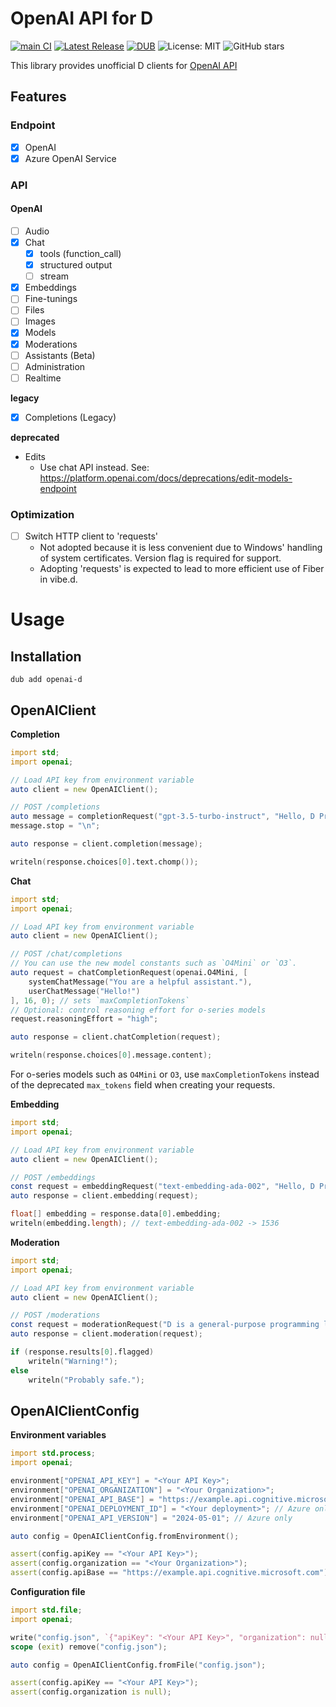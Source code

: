 # OpenAI API for D

[![main CI](https://github.com/lempiji/openai-d/actions/workflows/main-ci.yaml/badge.svg)](https://github.com/lempiji/openai-d/actions/workflows/main-ci.yaml)
[![Latest Release](https://img.shields.io/github/v/release/lempiji/openai-d.svg)](https://github.com/lempiji/openai-d/releases)
[![DUB](https://img.shields.io/dub/v/openai-d.svg)](https://code.dlang.org/packages/openai-d)
![License: MIT](https://img.shields.io/badge/License-MIT-blue.svg)
![GitHub stars](https://img.shields.io/github/stars/lempiji/openai-d.svg)

This library provides unofficial D clients for [OpenAI API](https://platform.openai.com)

## Features

### Endpoint

- [x] OpenAI
- [x] Azure OpenAI Service

### API

#### OpenAI

- [ ] Audio
- [x] Chat
  - [x] tools (function_call)
  - [x] structured output
  - [ ] stream
- [x] Embeddings
- [ ] Fine-tunings
- [ ] Files
- [ ] Images
- [x] Models
- [x] Moderations
- [ ] Assistants (Beta)
- [ ] Administration
- [ ] Realtime

__legacy__
- [x] Completions (Legacy)

__deprecated__
- Edits
  - Use chat API instead. See: https://platform.openai.com/docs/deprecations/edit-models-endpoint

### Optimization

- [ ] Switch HTTP client to 'requests'
    - Not adopted because it is less convenient due to Windows' handling of system certificates. Version flag is required for support.
    - Adopting 'requests' is expected to lead to more efficient use of Fiber in vibe.d.

# Usage

## Installation

```
dub add openai-d
```

## OpenAIClient

__Completion__

```d name=completion
import std;
import openai;

// Load API key from environment variable
auto client = new OpenAIClient();

// POST /completions
auto message = completionRequest("gpt-3.5-turbo-instruct", "Hello, D Programming Language!\n", 10, 0);
message.stop = "\n";

auto response = client.completion(message);

writeln(response.choices[0].text.chomp());
```

__Chat__

```d name=chat
import std;
import openai;

// Load API key from environment variable
auto client = new OpenAIClient();

// POST /chat/completions
// You can use the new model constants such as `O4Mini` or `O3`.
auto request = chatCompletionRequest(openai.O4Mini, [
    systemChatMessage("You are a helpful assistant."),
    userChatMessage("Hello!")
], 16, 0); // sets `maxCompletionTokens`
// Optional: control reasoning effort for o-series models
request.reasoningEffort = "high";

auto response = client.chatCompletion(request);

writeln(response.choices[0].message.content);
```

For o-series models such as `O4Mini` or `O3`, use `maxCompletionTokens` instead
of the deprecated `max_tokens` field when creating your requests.

__Embedding__

```d name=embedding
import std;
import openai;

// Load API key from environment variable
auto client = new OpenAIClient();

// POST /embeddings
const request = embeddingRequest("text-embedding-ada-002", "Hello, D Programming Language!");
auto response = client.embedding(request);

float[] embedding = response.data[0].embedding;
writeln(embedding.length); // text-embedding-ada-002 -> 1536
```

__Moderation__

```d name=moderation
import std;
import openai;

// Load API key from environment variable
auto client = new OpenAIClient();

// POST /moderations
const request = moderationRequest("D is a general-purpose programming language with static typing, systems-level access, and C-like syntax. With the D Programming Language, write fast, read fast, and run fast.");
auto response = client.moderation(request);

if (response.results[0].flagged)
    writeln("Warning!");
else
    writeln("Probably safe.");
```

## OpenAIClientConfig

__Environment variables__

```d name=config_env
import std.process;
import openai;

environment["OPENAI_API_KEY"] = "<Your API Key>";
environment["OPENAI_ORGANIZATION"] = "<Your Organization>";
environment["OPENAI_API_BASE"] = "https://example.api.cognitive.microsoft.com"; // optional
environment["OPENAI_DEPLOYMENT_ID"] = "<Your deployment>"; // Azure only
environment["OPENAI_API_VERSION"] = "2024-05-01"; // Azure only

auto config = OpenAIClientConfig.fromEnvironment();

assert(config.apiKey == "<Your API Key>");
assert(config.organization == "<Your Organization>");
assert(config.apiBase == "https://example.api.cognitive.microsoft.com");
```

__Configuration file__

```d name=config_file
import std.file;
import openai;

write("config.json", `{"apiKey": "<Your API Key>", "organization": null}`);
scope (exit) remove("config.json");

auto config = OpenAIClientConfig.fromFile("config.json");

assert(config.apiKey == "<Your API Key>");
assert(config.organization is null);
```